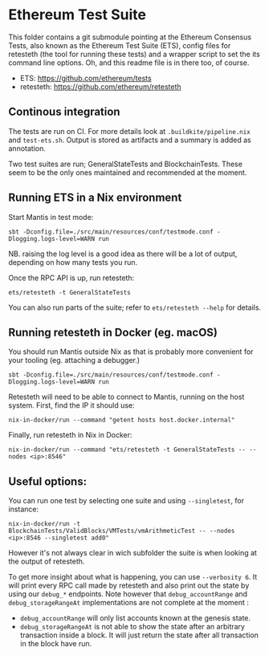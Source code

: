 # Ethereum Test Suite

This folder contains a git submodule pointing at the Ethereum Consensus Tests,
also known as the Ethereum Test Suite (ETS), config files for retesteth (the
tool for running these tests) and a wrapper script to set the its command line
options. Oh, and this readme file is in there too, of course.

* ETS: https://github.com/ethereum/tests
* retesteth: https://github.com/ethereum/retesteth

## Continous integration

The tests are run on CI. For more details look at `.buildkite/pipeline.nix` and
`test-ets.sh`. Output is stored as artifacts and a summary is added as
annotation.

Two test suites are run; GeneralStateTests and BlockchainTests. These seem to
be the only ones maintained and recommended at the moment.

## Running ETS in a Nix environment

Start Mantis in test mode:

    sbt -Dconfig.file=./src/main/resources/conf/testmode.conf -Dlogging.logs-level=WARN run

NB. raising the log level is a good idea as there will be a lot of output,
depending on how many tests you run.

Once the RPC API is up, run retesteth:

    ets/retesteth -t GeneralStateTests

You can also run parts of the suite; refer to `ets/retesteth --help` for details.

## Running retesteth in Docker (eg. macOS)

You should run Mantis outside Nix as that is probably more convenient for your
tooling (eg. attaching a debugger.)

    sbt -Dconfig.file=./src/main/resources/conf/testmode.conf -Dlogging.logs-level=WARN run

Retesteth will need to be able to connect to Mantis, running on the host
system. First, find the IP it should use:

    nix-in-docker/run --command "getent hosts host.docker.internal"

Finally, run retesteth in Nix in Docker:

    nix-in-docker/run --command "ets/retesteth -t GeneralStateTests -- --nodes <ip>:8546"

## Useful options:

You can run one test by selecting one suite and using `--singletest`, for instance: 

    nix-in-docker/run -t BlockchainTests/ValidBlocks/VMTests/vmArithmeticTest -- --nodes <ip>:8546 --singletest add0"

However it's not always clear in wich subfolder the suite is when looking at the output of retesteth.

To get more insight about what is happening, you can use `--verbosity 6`. It will print every RPC call 
made by retesteth and also print out the state by using our `debug_*` endpoints. Note however that 
`debug_accountRange` and `debug_storageRangeAt` implementations are not complete at the moment :

 - `debug_accountRange` will only list accounts known at the genesis state. 
 - `debug_storageRangeAt` is not able to show the state after an arbitrary transaction inside a block.
It will just return the state after all transaction in the block have run.